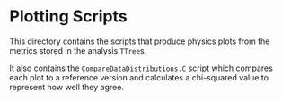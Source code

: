 Plotting Scripts
================

This directory contains the scripts that produce physics plots from the metrics stored in the analysis `TTree`s.

It also contains the `CompareDataDistributions.C` script which compares each plot to a reference version 
and calculates a chi-squared value to represent how well they agree.